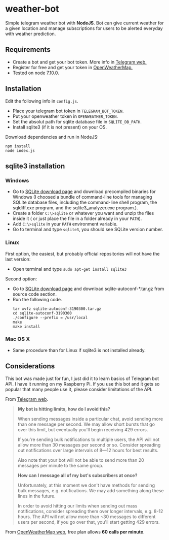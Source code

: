 # weather-bot
Simple telegram weather bot with **NodeJS**. Bot can give current weather for a given location and manage subscriptions for users to be alerted everyday with weather prediction.

## Requirements ##
- Create a bot and get your bot token. More info in [Telegram web.](https://core.telegram.org/bots) 
- Register for free and get your token in [OpenWeatherMap.](https://openweathermap.org/api)
- Tested on node 7.10.0.

## Installation ##
Edit the following info in `config.js`.  

- Place your telegram bot token in `TELEGRAM_BOT_TOKEN`.  
- Put your openweather token in `OPENWEATHER_TOKEN`.  
- Set the absolut path for sqlite database file in `SQLITE_DB_PATH`.
- Install sqlite3 (if it is not present) on your OS.

Download dependencies and run in NodeJS:  

    npm install   
    node index.js    

## sqlite3 installation ##

### Windows ###
- Go to [SQLite download page](https://www.sqlite.org/download.html) and download precompiled binaries for Windows (I choosed a bundle of command-line tools for managing SQLite database files, including the command-line shell program, the sqldiff.exe program, and the sqlite3_analyzer.exe program.).
- Create a folder `C:\>sqlite` or whatever you want and unzip the files inside it ( or just place the file in a folder already in your `PATH`).
- Add `C:\>sqlite` in your `PATH` environment variable.
- Go to terminal and type `sqlite3`, you should see SQLite version number.

### Linux ###
First option, the easiest, but probably official repositories will not have the last version:
- Open terminal and type `sudo apt-get install sqlite3`

Second option:
- Go to [SQLite download page](https://www.sqlite.org/download.html) and download sqlite-autoconf-*.tar.gz from source code section.
- Run the following code.
    ```
    tar xvfz sqlite-autoconf-3190300.tar.gz
    cd sqlite-autoconf-3190300
    ./configure --prefix = /usr/local
    make
    make install
    ```

### Mac OS X ###
- Same procedure than for Linux if sqlite3 is not installed already.

## Considerations ##
This bot was made just for fun, I just did it to learn basics of Telegram bot API. I have it running on my Raspberry Pi. If you use this bot and it gets so popular that many people use it, please consider limitations of the API.

From [Telegram web](https://core.telegram.org/bots/faq#my-bot-is-hitting-limits-how-do-i-avoid-this).
> **My bot is hitting limits, how do I avoid this?**
> 
> When sending messages inside a particular chat, avoid sending more than one message per second. We may allow short bursts that go over this limit, but eventually you'll begin receiving 429 errors.
> 
> If you're sending bulk notifications to multiple users, the API will not allow more than 30 messages per second or so. Consider spreading out notifications over large intervals of 8—12 hours for best results.
> 
> Also note that your bot will not be able to send more than 20 messages per minute to the same group.
> 
> 
> **How can I message all of my bot's subscribers at once?**
> 
> Unfortunately, at this moment we don't have methods for sending bulk messages, e.g. notifications. We may add something along these lines in the future.
> 
> In order to avoid hitting our limits when sending out mass notifications, consider spreading them over longer intervals, e.g. 8-12 hours. The API will not allow more than ~30 messages to different users per second, if you go over that, you'll start getting 429 errors.

From [OpenWeatherMap web](https://openweathermap.org/price), free plan allows **60 calls per minute**.

